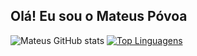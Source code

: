 ## Olá! Eu sou o Mateus Póvoa ## 
![Mateus GitHub stats](https://github-readme-stats.vercel.app/api?username=mateus5473&show_icons=true&theme=dark)
[![Top Linguagens](https://github-readme-stats.vercel.app/api/top-langs/?username=mateus5473&layout=compact)](https://github.com/mateus5473)
